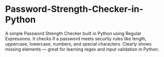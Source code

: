 # Password-Strength-Checker-in-Python
A simple Password Strength Checker built in Python using Regular Expressions. It checks if a password meets security rules like length, uppercase, lowercase, numbers, and special characters. Clearly shows missing elements — great for learning regex and input validation in Python.

